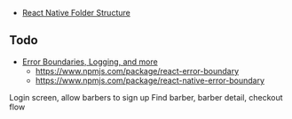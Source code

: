 - [React Native Folder Structure](https://www.youtube.com/watch?v=ccOtKD5ZL1E&ab_channel=SimCoder)

## Todo

- [Error Boundaries, Logging, and more](https://blog.bitsrc.io/react-error-handling-and-logging-best-practices-4444c57cd666)
  - https://www.npmjs.com/package/react-error-boundary
  - https://www.npmjs.com/package/react-native-error-boundary

Login screen, allow barbers to sign up
Find barber, barber detail, checkout flow
